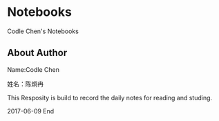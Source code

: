 # Notebooks

Codle Chen's Notebooks

## About Author

Name:Codle Chen

姓名：陈炯冉

This Resposity is build to record the daily notes for reading and studing.

2017-06-09 End
